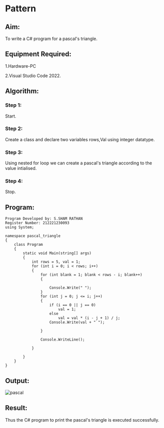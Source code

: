 # Pattern
## Aim:
To write a C# program for a pascal's triangle.
## Equipment Required:
1.Hardware-PC

2.Visual Studio Code 2022.
## Algorithm:
### Step 1:
Start.
### Step 2:
Create a class and declare two variables rows,Val using integer datatype.
### Step 3:
Using nested for loop we can create a pascal's triangle according to the value intialised.
### Step 4:
Stop.

## Program:
```
Program Developed by: S.SHAM RATHAN
Register Number: 212221230093
using System;

namespace pascal_triangle
{
    class Program
    {
        static void Main(string[] args)
        {
            int rows = 5, val = 1;
            for (int i = 0; i < rows; i++)
            {
                for (int blank = 1; blank < rows - i; blank++)
                {

                    Console.Write(" ");
                }
                for (int j = 0; j <= i; j++)
                {
                    if (i == 0 || j == 0)
                        val = 1;
                    else
                        val = val * (i - j + 1) / j;
                    Console.Write(val + " ");

                }

                Console.WriteLine();

            }

        }
    }
}
```

## Output:
![pascal](https://user-images.githubusercontent.com/93587823/189411363-08141c3f-1499-4382-97b3-408c13de208d.png)


## Result:
Thus the C# program to print the pascal's triangle is executed successfully.

